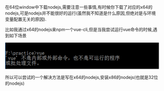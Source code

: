 在64位window中下载nodejs,需要注意一些事情,有时候你下载了对应的x64的nodejs,可是nodejs并不能很好的运行(虽然我不知道是什么原因,但绝对是与环境变量配置无关的原因).

比如我通过x64的nodejs来npm一个vue-cli,但是当我尝试运行vue命令的时候,遇到如下场景

![nodejs](img/nodejs.png)

所以可以尝试的一个解决方法是写在x64的nodejs,安装x86的nodejs(也就是32位的nodejs)